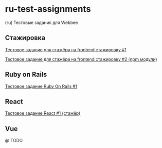# ru-test-assignments

(ru) Тестовые задания для Webbee

## Стажировка

[Тестовое задание для стажёра на frontend стажировку #1](https://github.com/web-bee-ru/ru-test-assignments/blob/main/internship/01-base-frontend-stages.md)

[Тестовое задание для стажёра на frontend стажировку #2 (npm модули)](https://github.com/web-bee-ru/ru-test-assignments/blob/main/internship/02-npm-modules.md)

## Ruby on Rails

[Тестовое задание Ruby On Rails #1](https://github.com/web-bee-ru/ru-test-assignments/blob/main/ruby-on-rails/01-rest-api-service.md)

## React

[Тестовое задание React #1 (стажёр)](https://github.com/web-bee-ru/ru-test-assignments/blob/main/react/01-news-list.md)

## Vue

@ TODO
